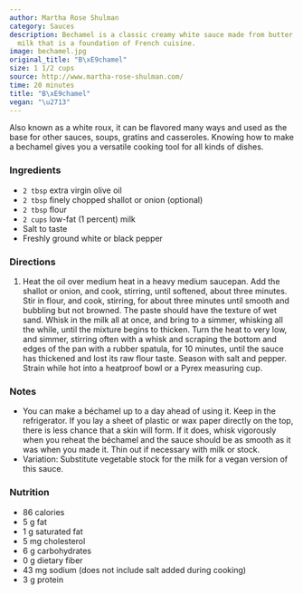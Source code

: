 ```yaml
---
author: Martha Rose Shulman
category: Sauces
description: Bechamel is a classic creamy white sauce made from butter, flour and
  milk that is a foundation of French cuisine.
image: bechamel.jpg
original_title: "B\xE9chamel"
size: 1 1/2 cups
source: http://www.martha-rose-shulman.com/
time: 20 minutes
title: "B\xE9chamel"
vegan: "\u2713"
---
```


Also known as a white roux, it can be flavored many ways and used as the base for other sauces, soups, gratins and casseroles. Knowing how to make a bechamel gives you a versatile cooking tool for all kinds of dishes.

### Ingredients

* `2 tbsp` extra virgin olive oil
* `2 tbsp` finely chopped shallot or onion (optional)
* `2 tbsp` flour
* `2 cups` low-fat (1 percent) milk
* Salt to taste
* Freshly ground white or black pepper

### Directions

1. Heat the oil over medium heat in a heavy medium saucepan. Add the shallot or onion, and cook, stirring, until softened, about three minutes. Stir in flour, and cook, stirring, for about three minutes until smooth and bubbling but not browned. The paste should have the texture of wet sand. Whisk in the milk all at once, and bring to a simmer, whisking all the while, until the mixture begins to thicken. Turn the heat to very low, and simmer, stirring often with a whisk and scraping the bottom and edges of the pan with a rubber spatula, for 10 minutes, until the sauce has thickened and lost its raw flour taste. Season with salt and pepper. Strain while hot into a heatproof bowl or a Pyrex measuring cup.

### Notes

- You can make a béchamel up to a day ahead of using it. Keep in the refrigerator. If you lay a sheet of plastic or wax paper directly on the top, there is less chance that a skin will form. If it does, whisk vigorously when you reheat the béchamel and the sauce should be as smooth as it was when you made it. Thin out if necessary with milk or stock.
- Variation: Substitute vegetable stock for the milk for a vegan version of this sauce.

### Nutrition

* 86 calories
* 5 g fat
* 1 g saturated fat
* 5 mg cholesterol
* 6 g carbohydrates
* 0 g dietary fiber
* 43 mg sodium (does not include salt added during cooking)
* 3 g protein